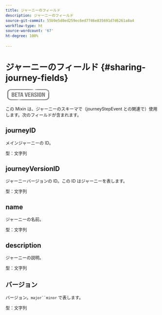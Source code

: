 ```yaml
---
title: ジャーニーのフィールド
description: ジャーニーのフィールド
source-git-commit: 55b9e5d8ed259ec6ed7746e835691d7d6261a8a4
workflow-type: ht
source-wordcount: '67'
ht-degree: 100%

---
```


# ジャーニーのフィールド {#sharing-journey-fields}

![](../assets/do-not-localize/badge.png)

この Mixin は、ジャーニーのスキーマで（journeyStepEvent との関連で）使用します。次のフィールドが含まれます。

## journeyID

メインジャーニーの ID。

型：文字列

## journeyVersionID

ジャーニーバージョンの ID。この ID はジャーニーを表します。

型：文字列

## name

ジャーニーの名前。

型：文字列

## description

ジャーニーの説明。

型：文字列

## バージョン

バージョン。`major``minor` で表します。

型：文字列
